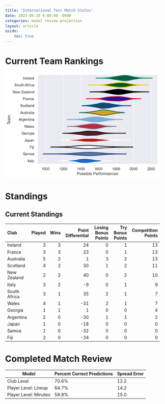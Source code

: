 ```yaml
---  
title: "International Test Match Status"  
date: 2023-04-28 6:00:00 -0500  
categories: model review projection  
layout: article  
aside:  
    toc: true  
---
```

# Current Team Rankings


![Club Rankings](plots/rankings_International-Test-Match-2022.png)
# Standings

## Current Standings


| Club         |   Played |   Wins |   Point Differential |   Losing Bonus Points |   Try Bonus Points |   Competition Points |
|:-------------|---------:|-------:|---------------------:|----------------------:|-------------------:|---------------------:|
| Ireland      |        3 |      3 |                   24 |                     0 |                  1 |                   13 |
| France       |        3 |      3 |                   23 |                     0 |                  1 |                   13 |
| Australia    |        5 |      2 |                    1 |                     3 |                  2 |                   13 |
| Scotland     |        4 |      2 |                   30 |                     1 |                  2 |                   11 |
| New Zealand  |        2 |      2 |                   40 |                     0 |                  2 |                   10 |
| Italy        |        3 |      2 |                   -9 |                     0 |                  1 |                    9 |
| South Africa |        3 |      1 |                   35 |                     2 |                  1 |                    7 |
| Wales        |        4 |      1 |                  -31 |                     2 |                  1 |                    7 |
| Georgia      |        1 |      1 |                    1 |                     0 |                  0 |                    4 |
| Argentina    |        2 |      0 |                  -30 |                     1 |                  1 |                    2 |
| Japan        |        1 |      0 |                  -18 |                     0 |                  0 |                    0 |
| Samoa        |        1 |      0 |                  -32 |                     0 |                  0 |                    0 |
| Fiji         |        2 |      0 |                  -34 |                     0 |                  0 |                    0 |



# Completed Match Review


| Model | Percent Correct Predictions | Spread Error |
| ------ | ------ | ------ |
| Club Level | 70.6% | 12.2 |
| Player Level: Lineup | 64.7% | 14.2 |
| Player Level: Minutes | 58.8% | 15.0 |

